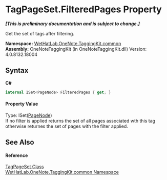 # TagPageSet.FilteredPages Property 
 _**\[This is preliminary documentation and is subject to change.\]**_

Get the set of tags after filtering.

**Namespace:**&nbsp;<a href="bcdbab9c-63d1-48a4-6937-af53fb8d9a55">WetHatLab.OneNote.TaggingKit.common</a><br />**Assembly:**&nbsp;OneNoteTaggingKit (in OneNoteTaggingKit.dll) Version: 4.0.8132.18004

## Syntax

**C#**<br />
``` C#
internal ISet<PageNode> FilteredPages { get; }
```


#### Property Value
Type: ISet(<a href="0d8ed3e9-a495-7ffc-8e7a-1b49391c2657">PageNode</a>)<br />If no filter is applied returns the set of all pages associated wth this tag otherwise returnes the set of pages with the filter applied.

## See Also


#### Reference
<a href="8abe04f4-0682-74c0-5557-fa48d6eff35f">TagPageSet Class</a><br /><a href="bcdbab9c-63d1-48a4-6937-af53fb8d9a55">WetHatLab.OneNote.TaggingKit.common Namespace</a><br />